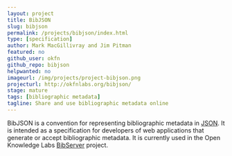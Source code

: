 ```yaml
---
layout: project
title: BibJSON
slug: bibjson
permalink: /projects/bibjson/index.html
type: [specification]
author: Mark MacGillivray and Jim Pitman
featured: no
github_user: okfn
github_repo: bibjson
helpwanted: no
imageurl: /img/projects/project-bibjson.png
projecturl: http://okfnlabs.org/bibjson/
stage: mature
tags: [bibliographic metadata]
tagline: Share and use bibliographic metadata online
---
```


BibJSON is a convention for representing bibliographic metadata in
[JSON](http://www.json.org/).  It is intended as a specification for
developers of web applications that generate or accept bibliographic
metadata.  It is currently used in the Open Knowledge Labs
[BibServer](/projects/bibserver/) project.
